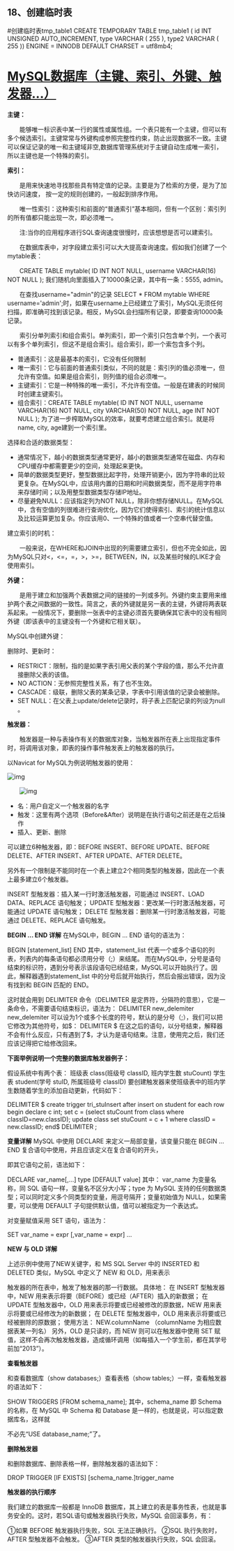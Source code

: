 

## 18、创建临时表

#创建临时表tmp_table1
CREATE TEMPORARY TABLE tmp_table1 (
	id INT UNSIGNED AUTO_INCREMENT,
type VARCHAR ( 255 ),
type2 VARCHAR ( 255 )) ENGINE = INNODB DEFAULT CHARSET = utf8mb4;

# 			 [     MySQL数据库（主键、索引、外键、触发器...）         ](https://www.cnblogs.com/DannyShi/p/4617469.html) 		

**主键：**

　　能够唯一标识表中某一行的属性或属性组。一个表只能有一个主键，但可以有多个候选索引。主键常常与外键构成参照完整性约束，防止出现数据不一致。主键可以保证记录的唯一和主键域非空,数据库管理系统对于主键自动生成唯一索引，所以主键也是一个特殊的索引。

**索引：**

　　是用来快速地寻找那些具有特定值的记录。主要是为了检索的方便，是为了加快访问速度， 按一定的规则创建的，一般起到排序作用。

　　唯一性索引：这种索引和前面的“普通索引”基本相同，但有一个区别：索引列的所有值都只能出现一次，即必须唯一。

　　注:当你的应用程序进行SQL查询速度很慢时，应该想想是否可以建索引。

 

　　在数据库表中，对字段建立索引可以大大提高查询速度。假如我们创建了一个 mytable表：

　　CREATE TABLE mytable(  ID INT NOT NULL,  username VARCHAR(16) NOT NULL );  我们随机向里面插入了10000条记录，其中有一条：5555, admin。

　　在查找username="admin"的记录 SELECT * FROM mytable WHERE  username='admin';时，如果在username上已经建立了索引，MySQL无须任何扫描，即准确可找到该记录。相反，MySQL会扫描所有记录，即要查询10000条记录。

　　索引分单列索引和组合索引。单列索引，即一个索引只包含单个列，一个表可以有多个单列索引，但这不是组合索引。组合索引，即一个索包含多个列。

- 普通索引：这是最基本的索引，它没有任何限制
- 唯一索引：它与前面的普通索引类似，不同的就是：索引列的值必须唯一，但允许有空值。如果是组合索引，则列值的组合必须唯一。
- 主键索引：它是一种特殊的唯一索引，不允许有空值。一般是在建表的时候同时创建主键索引。
- 组合索引：CREATE TABLE mytable(  ID INT NOT NULL,  username  VARCHAR(16) NOT NULL,  city VARCHAR(50) NOT NULL,  age INT NOT NULL  ); 为了进一步榨取MySQL的效率，就要考虑建立组合索引。就是将 name, city, age建到一个索引里。

选择和合适的数据类型：

- 通常情况下，越小的数据类型通常更好，越小的数据类型通常在磁盘、内存和CPU缓存中都需要更少的空间，处理起来更快。
- 简单的数据类型更好，整型数据比起字符，处理开销更小，因为字符串的比较更复杂。在MySQL中，应该用内置的日期和时间数据类型，而不是用字符串来存储时间；以及用整型数据类型存储IP地址。
- 尽量避免NULL：应该指定列为NOT NULL，除非你想存储NULL。在MySQL中，含有空值的列很难进行查询优化，因为它们使得索引、索引的统计信息以及比较运算更加复杂。你应该用0、一个特殊的值或者一个空串代替空值。

建立索引的时机：

　　一般来说，在WHERE和JOIN中出现的列需要建立索引，但也不完全如此，因为MySQL只对<，<=，=，>，>=，BETWEEN，IN，以及某些时候的LIKE才会使用索引。

**外键：**

　　是用于建立和加强两个表数据之间的链接的一列或多列。外键约束主要用来维护两个表之间数据的一致性。简言之，表的外键就是另一表的主键，外键将两表联系起来。一般情况下，要删除一张表中的主键必须首先要确保其它表中的没有相同外键（即该表中的主键没有一个外键和它相关联）。

MySQL中创建外键：

删除时、更新时：

- RESTRICT：限制，指的是如果字表引用父表的某个字段的值，那么不允许直接删除父表的该值。
- NO ACTION：无参照完整性关系，有了也不生效。
- CASCADE：级联，删除父表的某条记录，字表中引用该值的记录会被删除。
- SET NULL：在父表上update/delete记录时，将子表上匹配记录的列设为null 。

**触发器：**

　　触发器是一种与表操作有关的数据库对象，当触发器所在表上出现指定事件时，将调用该对象，即表的操作事件触发表上的触发器的执行。

以Navicat for MySQL为例说明触发器的使用：

![img]()

　　![img](https://images0.cnblogs.com/blog2015/236253/201507/031029541613315.png)

- 名：用户自定义一个触发器的名字
- 触发：这里有两个选项（Before&After）说明是在执行语句之前还是在之后操作
- 插入、更新、删除

可以建立6种触发器，即：BEFORE INSERT、BEFORE UPDATE、BEFORE DELETE、AFTER INSERT、AFTER UPDATE、AFTER DELETE。

另外有一个限制是不能同时在一个表上建立2个相同类型的触发器，因此在一个表上最多建立6个触发器。

INSERT 型触发器：插入某一行时激活触发器，可能通过 INSERT、LOAD DATA、REPLACE 语句触发；
UPDATE  型触发器：更改某一行时激活触发器，可能通过 UPDATE 语句触发；
DELETE 型触发器：删除某一行时激活触发器，可能通过  DELETE、REPLACE 语句触发。

**BEGIN … END 详解**
在MySQL中，BEGIN … END 语句的语法为：

BEGIN
[statement_list]
END
其中，statement_list  代表一个或多个语句的列表，列表内的每条语句都必须用分号（;）来结尾。
而在MySQL中，分号是语句结束的标识符，遇到分号表示该段语句已经结束，MySQL可以开始执行了。因此，解释器遇到statement_list  中的分号后就开始执行，然后会报出错误，因为没有找到和 BEGIN 匹配的 END。

这时就会用到 DELIMITER 命令（DELIMITER 是定界符，分隔符的意思），它是一条命令，不需要语句结束标识，语法为：
DELIMITER  new_delemiter
new_delemiter  可以设为1个或多个长度的符号，默认的是分号（;），我们可以把它修改为其他符号，如$：
DELIMITER  $
在这之后的语句，以分号结束，解释器不会有什么反应，只有遇到了$，才认为是语句结束。注意，使用完之后，我们还应该记得把它给修改回来。

**下面举例说明一个完整的数据库触发器例子：**

假设系统中有两个表：
班级表 class(班级号 classID, 班内学生数 stuCount)
学生表 student(学号 stuID,  所属班级号 classID)
要创建触发器来使班级表中的班内学生数随着学生的添加自动更新，代码如下：

DELIMITER $
create trigger tri_stuInsert after insert
on student for each  row
begin
declare c int;
set c = (select stuCount from class where  classID=new.classID);
update class set stuCount = c + 1 where classID =  new.classID;
end$
DELIMITER ;

**变量详解**
MySQL 中使用 DECLARE 来定义一局部变量，该变量只能在 BEGIN … END  复合语句中使用，并且应该定义在复合语句的开头，

即其它语句之前，语法如下：

DECLARE var_name[,...] type [DEFAULT value]
其中：
var_name 为变量名称，同 SQL  语句一样，变量名不区分大小写；type 为 MySQL 支持的任何数据类型；可以同时定义多个同类型的变量，用逗号隔开；变量初始值为 NULL，如果需要，可以使用  DEFAULT 子句提供默认值，值可以被指定为一个表达式。

对变量赋值采用 SET 语句，语法为：

SET var_name = expr [,var_name = expr] ...

**NEW 与 OLD 详解**

上述示例中使用了NEW关键字，和 MS SQL Server 中的 INSERTED 和 DELETED 类似，MySQL 中定义了 NEW 和  OLD，用来表示

触发器的所在表中，触发了触发器的那一行数据。
具体地：
在 INSERT 型触发器中，NEW  用来表示将要（BEFORE）或已经（AFTER）插入的新数据；
在 UPDATE 型触发器中，OLD 用来表示将要或已经被修改的原数据，NEW  用来表示将要或已经修改为的新数据；
在 DELETE 型触发器中，OLD 用来表示将要或已经被删除的原数据；
使用方法：  NEW.columnName （columnName 为相应数据表某一列名）
另外，OLD 是只读的，而 NEW 则可以在触发器中使用 SET  赋值，这样不会再次触发触发器，造成循环调用（如每插入一个学生前，都在其学号前加“2013”）。

**查看触发器**

和查看数据库（show databases;）查看表格（show tables;）一样，查看触发器的语法如下：

SHOW TRIGGERS [FROM schema_name];
其中，schema_name 即 Schema 的名称，在 MySQL 中  Schema 和 Database 是一样的，也就是说，可以指定数据库名，这样就

不必先“USE database_name;”了。

**删除触发器**

和删除数据库、删除表格一样，删除触发器的语法如下：

DROP TRIGGER [IF EXISTS] [schema_name.]trigger_name

**触发器的执行顺序**

我们建立的数据库一般都是 InnoDB 数据库，其上建立的表是事务性表，也就是事务安全的。这时，若SQL语句或触发器执行失败，MySQL  会回滚事务，有：

①如果 BEFORE 触发器执行失败，SQL 无法正确执行。
②SQL 执行失败时，AFTER 型触发器不会触发。
③AFTER  类型的触发器执行失败，SQL 会回滚。
